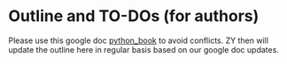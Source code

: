 # Outline and TO-DOs (for authors)

Please use this google doc [python_book](https://docs.google.com/document/d/1Wm_Qc3FlEuUQUNbYXM3UI175MqxRvR63r2-u1Gtuy6s/edit?usp=sharing) to avoid conflicts. ZY then will update the outline here in regular basis based on our google doc updates.
